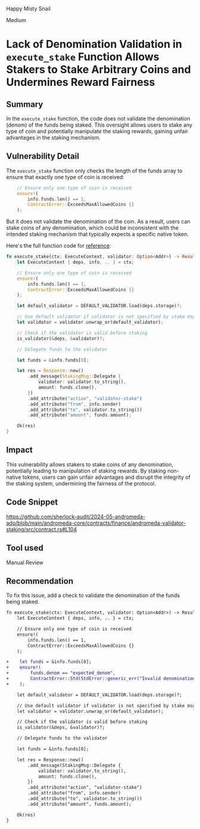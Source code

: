 Happy Misty Snail

Medium

# Lack of Denomination Validation in `execute_stake` Function Allows Stakers to Stake Arbitrary Coins and Undermines Reward Fairness

## Summary
In the `execute_stake` function, the code does not validate the denomination (denom) of the funds being staked. This oversight allows users to stake any type of coin and potentially manipulate the staking rewards, gaining unfair advantages in the staking mechanism.

## Vulnerability Detail
The `execute_stake` function only checks the length of the funds array to ensure that exactly one type of coin is received:
```rust
    // Ensure only one type of coin is received
    ensure!(
        info.funds.len() == 1,
        ContractError::ExceedsMaxAllowedCoins {}
    );
```
But it does not validate the denomination of the coin. As a result, users can stake coins of any denomination, which could be inconsistent with the intended staking mechanism that typically expects a specific native token.

Here's the full function code for [reference](https://github.com/sherlock-audit/2024-05-andromeda-ado/blob/main/andromeda-core/contracts/finance/andromeda-validator-staking/src/contract.rs#L104):
```rust
fn execute_stake(ctx: ExecuteContext, validator: Option<Addr>) -> Result<Response, ContractError> {
    let ExecuteContext { deps, info, .. } = ctx;

    // Ensure only one type of coin is received
    ensure!(
        info.funds.len() == 1,
        ContractError::ExceedsMaxAllowedCoins {}
    );

    let default_validator = DEFAULT_VALIDATOR.load(deps.storage)?;

    // Use default validator if validator is not specified by stake msg
    let validator = validator.unwrap_or(default_validator);

    // Check if the validator is valid before staking
    is_validator(&deps, &validator)?;

    // Delegate funds to the validator

    let funds = &info.funds[0];

    let res = Response::new()
        .add_message(StakingMsg::Delegate {
            validator: validator.to_string(),
            amount: funds.clone(),
        })
        .add_attribute("action", "validator-stake")
        .add_attribute("from", info.sender)
        .add_attribute("to", validator.to_string())
        .add_attribute("amount", funds.amount);

    Ok(res)
}
```
## Impact
This vulnerability allows stakers to stake coins of any denomination, potentially leading to manipulation of staking rewards. By staking non-native tokens, users can gain unfair advantages and disrupt the integrity of the staking system, undermining the fairness of the protocol.

## Code Snippet
https://github.com/sherlock-audit/2024-05-andromeda-ado/blob/main/andromeda-core/contracts/finance/andromeda-validator-staking/src/contract.rs#L104

## Tool used

Manual Review

## Recommendation
To fix this issue, add a check to validate the denomination of the funds being staked.

```diff
fn execute_stake(ctx: ExecuteContext, validator: Option<Addr>) -> Result<Response, ContractError> {
    let ExecuteContext { deps, info, .. } = ctx;

    // Ensure only one type of coin is received
    ensure!(
        info.funds.len() == 1,
        ContractError::ExceedsMaxAllowedCoins {}
    );

+    let funds = &info.funds[0];
+    ensure!(
+        funds.denom == "expected_denom",
+        ContractError::Std(StdError::generic_err("Invalid denomination of the staking funds"))
+    );

    let default_validator = DEFAULT_VALIDATOR.load(deps.storage)?;

    // Use default validator if validator is not specified by stake msg
    let validator = validator.unwrap_or(default_validator);

    // Check if the validator is valid before staking
    is_validator(&deps, &validator)?;

    // Delegate funds to the validator

    let funds = &info.funds[0];

    let res = Response::new()
        .add_message(StakingMsg::Delegate {
            validator: validator.to_string(),
            amount: funds.clone(),
        })
        .add_attribute("action", "validator-stake")
        .add_attribute("from", info.sender)
        .add_attribute("to", validator.to_string())
        .add_attribute("amount", funds.amount);

    Ok(res)
}
```